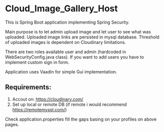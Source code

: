 # Cloud_Image_Gallery_Host

This is Spring Boot application implementing Spring Security.

Main purpose is to let admin upload image and let user to see what was uploaded.
Uploaded image links are persisted in mysql database.
Threshold of uploaded images is dependent on Cloudinary limitations.

There are two roles available user and admin (hardcoded in WebSecurityConfig.java class).
If you want to add users you have to implement custom sign in form.

Application uses Vaadin for simple Gui implementation.

## Requirements:
1. Accout on: https://cloudinary.com/
2. Set up local or remote DB
(if remote i would recommend https://remotemysql.com/)

Check application.properties fill the gaps basing on your profiles on above pages.
